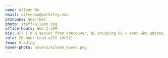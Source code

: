 ```yaml
---
name: Aileen Wu
email: aileenwu@berkeley.edu
pronouns: SHE/THEY
photo: staff/aileen.jpg
office-hours: Wed 2-3PM
bio: Hi! I’m a senior from Vancouver, BC studying DS + econ who adores snowboarding, nature, coffee, and my cat. Super stoked to meet you all 🌱
role: 20-hour Lead uGSI (UCS2)
team: Grading
hover-photo: hovers/aileen_hover.png
---
```

